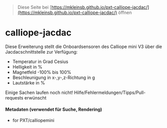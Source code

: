 
> Diese Seite bei [https://mkleinsb.github.io/pxt-calliope-jacdac/](https://mkleinsb.github.io/pxt-calliope-jacdac/) öffnen

# calliope-jacdac

Diese Erweiterung stellt die Onboardsensoren des Calliope mini V3 über die Jacdacschnittstelle zur Verfügung:
* Temperatur in Grad Cesius
* Helligkeit in %
* Magnetfeld -100% bis 100%
* Beschleunigung in x-,y-,z-Richtung in g
* Lautstärke in %

Einige Sachen laufen noch nicht! Hilfe/Fehlermeldungen/Tipps/Pull-requests erwünscht


#### Metadaten (verwendet für Suche, Rendering)

* for PXT/calliopemini
<script src="https://makecode.com/gh-pages-embed.js"></script><script>makeCodeRender("{{ site.makecode.home_url }}", "{{ site.github.owner_name }}/{{ site.github.repository_name }}");</script>
